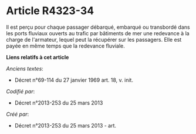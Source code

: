 # Article R4323-34

Il est perçu pour chaque passager débarqué, embarqué ou transbordé dans les ports fluviaux ouverts au trafic par bâtiments de
mer une redevance à la charge de l'armateur, lequel peut la récupérer sur les passagers. Elle est payée en même temps que la
redevance fluviale.

**Liens relatifs à cet article**

_Anciens textes_:

  - Décret n°69-114 du 27 janvier 1969 art. 18, v. init.

_Codifié par_:

  - Décret n°2013-253 du 25 mars 2013

_Créé par_:

  - Décret n°2013-253 du 25 mars 2013 - art.

